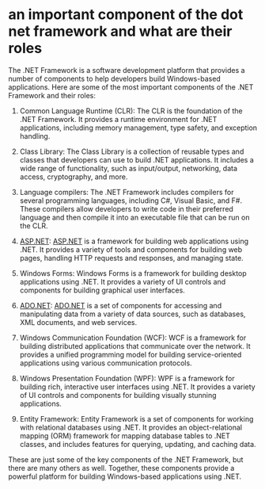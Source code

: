 # an important component of the dot net framework and what are their roles

The .NET Framework is a software development platform that provides a number of components to help developers build Windows-based applications. Here are some of the most important components of the .NET Framework and their roles:

1. Common Language Runtime (CLR): The CLR is the foundation of the .NET Framework. It provides a runtime environment for .NET applications, including memory management, type safety, and exception handling.
    
2. Class Library: The Class Library is a collection of reusable types and classes that developers can use to build .NET applications. It includes a wide range of functionality, such as input/output, networking, data access, cryptography, and more.
    
3. Language compilers: The .NET Framework includes compilers for several programming languages, including C#, Visual Basic, and F#. These compilers allow developers to write code in their preferred language and then compile it into an executable file that can be run on the CLR.
    
4. [ASP.NET](http://ASP.NET): [ASP.NET](http://ASP.NET) is a framework for building web applications using .NET. It provides a variety of tools and components for building web pages, handling HTTP requests and responses, and managing state.
    
5. Windows Forms: Windows Forms is a framework for building desktop applications using .NET. It provides a variety of UI controls and components for building graphical user interfaces.
    
6. [ADO.NET](http://ADO.NET): [ADO.NET](http://ADO.NET) is a set of components for accessing and manipulating data from a variety of data sources, such as databases, XML documents, and web services.
    
7. Windows Communication Foundation (WCF): WCF is a framework for building distributed applications that communicate over the network. It provides a unified programming model for building service-oriented applications using various communication protocols.
    
8. Windows Presentation Foundation (WPF): WPF is a framework for building rich, interactive user interfaces using .NET. It provides a variety of UI controls and components for building visually stunning applications.
    
9. Entity Framework: Entity Framework is a set of components for working with relational databases using .NET. It provides an object-relational mapping (ORM) framework for mapping database tables to .NET classes, and includes features for querying, updating, and caching data.
    

These are just some of the key components of the .NET Framework, but there are many others as well. Together, these components provide a powerful platform for building Windows-based applications using .NET.